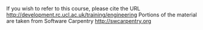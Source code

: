 If you wish to refer to this course, please cite the URL
http://development.rc.ucl.ac.uk/training/engineering
Portions of the material are taken from Software Carpentry
http://swcarpentry.org